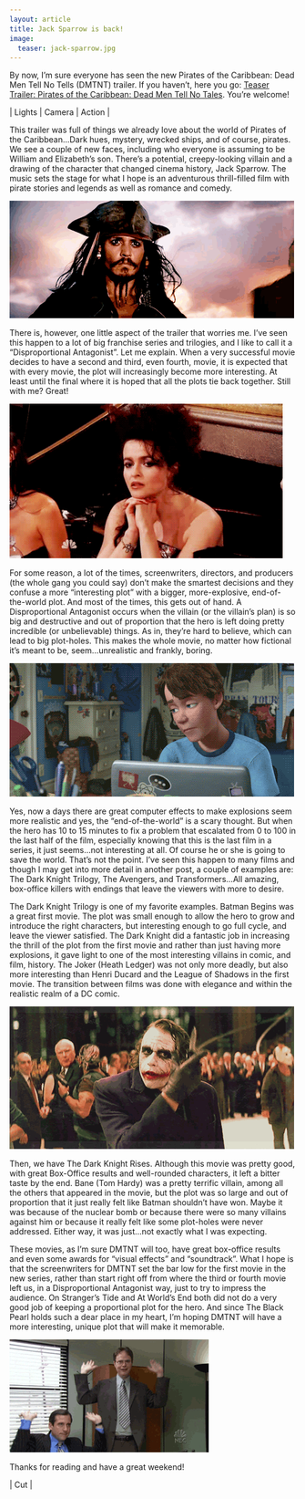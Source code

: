 ```yaml
---
layout: article
title: Jack Sparrow is back!
image:
  teaser: jack-sparrow.jpg
---
```

By now, I’m sure everyone has seen the new Pirates of the Caribbean: Dead Men Tell No Tells (DMTNT) trailer. If you haven’t, here you go:
<a href="https://www.youtube.com/watch?v=1xo3af_6_Jk" target="_blank">Teaser Trailer: Pirates of the Caribbean: Dead Men Tell No Tales</a>. You’re welcome!

<p class="tagline">
    &#124;   Lights   &#124;   Camera   &#124;   Action   &#124;
</p>

This trailer was full of things we already love about the world of Pirates of the Caribbean…Dark hues, mystery, wrecked ships, and of course, pirates. We see a couple of
new faces, including who everyone is assuming to be William and Elizabeth’s son. There’s a potential, creepy-looking villain and a drawing of the character that changed
cinema history, Jack Sparrow. The music sets the stage for what I hope is an adventurous thrill-filled film with pirate stories and legends as well as romance and comedy.

<img class="img-center" src="/images/2-jack-sparrow.gif"/>

There is, however, one little aspect of the trailer that worries me. I’ve seen this happen to a lot of big franchise series and trilogies, and I like to call it a
“Disproportional Antagonist”. Let me explain. When a very successful movie decides to have a second and third, even fourth, movie, it is expected that with every movie,
the plot will increasingly become more interesting. At least until the final where it is hoped that all the plots tie back together. Still with me? Great!

<img class="img-center" src="/images/2-helena-bonham-carter.gif"/>

For some reason, a lot of the times, screenwriters, directors, and producers (the whole gang you could say) don’t make the smartest decisions and they confuse a more
“interesting plot” with a bigger, more-explosive, end-of-the-world plot. And most of the times, this gets out of hand. A Disproportional Antagonist occurs when the
villain (or the villain’s plan) is so big and destructive and out of proportion that the hero is left doing pretty incredible (or unbelievable) things. As in, they’re
hard to believe, which can lead to big plot-holes. This makes the whole movie, no matter how fictional it’s meant to be, seem…unrealistic and frankly, boring.

<img class="img-center" src="/images/2-andy.gif"/>

Yes, now a days there are great computer effects to make explosions seem more realistic and yes, the “end-of-the-world” is a scary thought. But when the hero has 10 to 15
minutes to fix a problem that escalated from 0 to 100 in the last half of the film, especially knowing that this is the last film in a series, it just seems…not
interesting at all. Of course he or she is going to save the world. That’s not the point. I’ve seen this happen to many films and though I may get into more detail in
another post, a couple of examples are: The Dark Knight Trilogy, The Avengers, and Transformers…All amazing, box-office killers with endings that leave the viewers with
more to desire.

The Dark Knight Trilogy is one of my favorite examples. Batman Begins was a great first movie. The plot was small enough to allow the hero to grow and introduce the right
characters, but interesting enough to go full cycle, and leave the viewer satisfied. The Dark Knight did a fantastic job in increasing the thrill of the plot from the
first movie and rather than just having more explosions, it gave light to one of the most interesting villains in comic, and film, history. The Joker (Heath Ledger) was
not only more deadly, but also more interesting than Henri Ducard and the League of Shadows in the first movie. The transition between films was done with elegance and
within the realistic realm of a DC comic.

<img class="img-center" src="/images/2-joker.gif"/>

Then, we have The Dark Knight Rises. Although this movie was pretty good, with great Box-Office results and well-rounded characters, it left a bitter taste by the end.
Bane (Tom Hardy) was a pretty terrific villain, among all the others that appeared in the movie, but the plot was so large and out of proportion that it just really felt
like Batman shouldn’t have won. Maybe it was because of the nuclear bomb or because there were so many villains against him or because it really felt like some plot-holes
were never addressed. Either way, it was just…not exactly what I was expecting.

These movies, as I’m sure DMTNT will too, have great box-office results and even some awards for “visual effects” and “soundtrack”. What I hope is that the screenwriters
for DMTNT set the bar low for the first movie in the new series, rather than start right off from where the third or fourth movie left us, in a Disproportional Antagonist
way, just to try to impress the audience. On Stranger’s Tide and At World’s End both did not do a very good job of keeping a proportional plot for the hero. And since The
Black Pearl holds such a dear place in my heart, I’m hoping DMTNT will have a more interesting, unique plot that will make it memorable.

<img class="img-center" src="/images/2-michael-dwight.gif"/>

Thanks for reading and have a great weekend!

<p class="tagline">
    &#124;   Cut   &#124;
</p>
